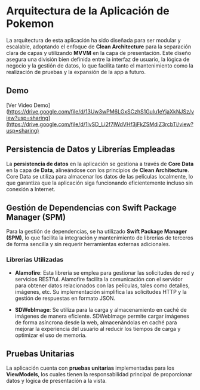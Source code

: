 # Arquitectura de la Aplicación de Pokemon

La arquitectura de esta aplicación ha sido diseñada para ser modular y escalable, adoptando el enfoque de **Clean Architecture** para la separación clara de capas y utilizando **MVVM** en la capa de presentación. Este diseño asegura una división bien definida entre la interfaz de usuario, la lógica de negocio y la gestión de datos, lo que facilita tanto el mantenimiento como la realización de pruebas y la expansión de la app a futuro.

## Demo

[Ver Video Demo](https://drive.google.com/file/d/13Uw3wPM6LGxSCzhS1Gulu1eYjaXkNJSz/view?usp=sharing](https://drive.google.com/file/d/1lvSD_Li2f7IWdVHf3jFkZSMdiZ3rcbTi/view?usp=sharing)

## Persistencia de Datos y Librerías Empleadas

La **persistencia de datos** en la aplicación se gestiona a través de **Core Data** en la capa de **Data**, alineándose con los principios de **Clean Architecture**. Core Data se utiliza para almacenar los datos de las películas localmente, lo que garantiza que la aplicación siga funcionando eficientemente incluso sin conexión a Internet.

## Gestión de Dependencias con Swift Package Manager (SPM)

Para la gestión de dependencias, se ha utilizado **Swift Package Manager (SPM)**, lo que facilita la integración y mantenimiento de librerías de terceros de forma sencilla y sin requerir herramientas externas adicionales.

### Librerías Utilizadas

- **Alamofire**: Esta librería se emplea para gestionar las solicitudes de red y servicios RESTful. Alamofire facilita la comunicación con el servidor para obtener datos relacionados con las películas, tales como detalles, imágenes, etc. Su implementación simplifica las solicitudes HTTP y la gestión de respuestas en formato JSON.
  
- **SDWebImage**: Se utiliza para la carga y almacenamiento en caché de imágenes de manera eficiente. SDWebImage permite cargar imágenes de forma asíncrona desde la web, almacenándolas en caché para mejorar la experiencia del usuario al reducir los tiempos de carga y optimizar el uso de memoria.

## Pruebas Unitarias
La aplicación cuenta con **pruebas unitarias** implementadas para los **ViewModels**, los cuales tienen la responsabilidad principal de proporcionar datos y lógica de presentación a la vista.

